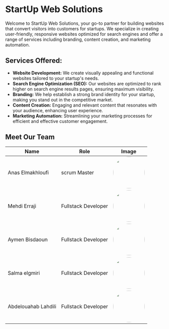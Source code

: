 # StartUp Web Solutions

Welcome to StartUp Web Solutions, your go-to partner for building websites that convert visitors into customers for startups. We specialize in creating user-friendly, responsive websites optimized for search engines and offer a range of services including branding, content creation, and marketing automation.

## Services Offered:

- **Website Development:** We create visually appealing and functional websites tailored to your startup's needs.
- **Search Engine Optimization (SEO):** Our websites are optimized to rank higher on search engine results pages, ensuring maximum visibility.
- **Branding:** We help establish a strong brand identity for your startup, making you stand out in the competitive market.
- **Content Creation:** Engaging and relevant content that resonates with your audience, enhancing user experience.
- **Marketing Automation:** Streamlining your marketing processes for efficient and effective customer engagement.
## Meet Our Team

| Name            | Role           | Image                                     |
| --------------- | -------------- | ------------------------------------------ |
| Anas Elmakhloufi| scrum Master  | <img src="https://intranet.youcode.ma/storage/users/profile/843-1697011936.jpg" width="100" height="100" style="border-radius: 50%;"> |
| Mehdi Erraji           | Fullstack Developer      | <img src="https://intranet.youcode.ma/storage/users/profile//846-1697011953.jpg" width="100" height="100" style="border-radius: 50%;">             |
| Aymen Bisdaoun          | Fullstack Developer      | <img src="https://intranet.youcode.ma/storage/users/profile/853-1697011944.jpg" width="100" height="100" style="border-radius: 50%;">          |
| Salma elgmiri          | Fullstack Developer      | <img src="https://intranet.youcode.ma/storage/users/profile/870-1697012819.jpg"  width="100" height="100"  style="border-radius: 50%;">            |
| Abdelouahab Lahdili    | Fullstack Developer      | <img src="https://intranet.youcode.ma/storage/users/profile/902-1697011835.jpg" width="100" height="100" style="border-radius: 50%;">     |



